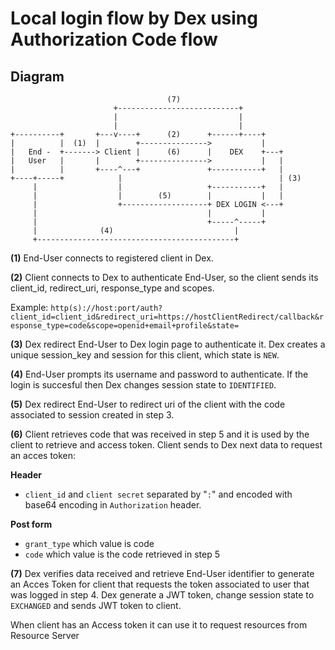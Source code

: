Local login flow by Dex using Authorization Code flow
===============================

## Diagram
```
                                   (7)
                       +---------------------------+
                       |                           |
                       |                           |
+----------+       +---v----+      (2)      +------+----+
|          |  (1)  |        +--------------->           |
|   End -  +-------> Client |      (6)      |    DEX    +---+
|   User   |       |        +--------------->           |   |
|          |       +----^---+               +-----------+   |
+----+-----+            |                                   | (3)
     |                  |                   +-----------+   |
     |                  |        (5)        |           |   |
     |                  +-------------------+ DEX LOGIN <---+
     |                                      |           |
     |                                      +-----^-----+
     |              (4)                           |
     +--------------------------------------------+

```
__(1)__ End-User connects to registered client in Dex.

__(2)__ Client connects to Dex to authenticate End-User, so the client sends its client_id, redirect_uri, response_type and scopes. 

Example:
`http(s)://host:port/auth?client_id=client_id&redirect_uri=https://hostClientRedirect/callback&response_type=code&scope=openid+email+profile&state=`

__(3)__ Dex redirect End-User to Dex login page to authenticate it. Dex creates a unique session_key and session for this client, which state is `NEW`.

__(4)__ End-User prompts its username and password to authenticate. If the login is succesful then Dex changes session state to `IDENTIFIED`.

__(5)__ Dex redirect End-User to redirect uri of the client with the code associated to session created in step 3.

__(6)__ Client retrieves code that was received in step 5 and it is used by the client to retrieve and access token. Client sends to Dex next data to request an acces token:

__Header__
* `client_id` and `client secret` separated by "`:`" and encoded with base64 encoding in `Authorization` header.

__Post form__
* `grant_type` which value is code
* `code` which value is the code retrieved in step 5

__(7)__ Dex verifies data received and retrieve End-User identifier to generate an Acces Token for client that requests the token associated to user that was logged in step 4. Dex generate a JWT token, change session state to `EXCHANGED` and sends JWT token to client.

When client has an Access token it can use it to request resources from Resource Server
